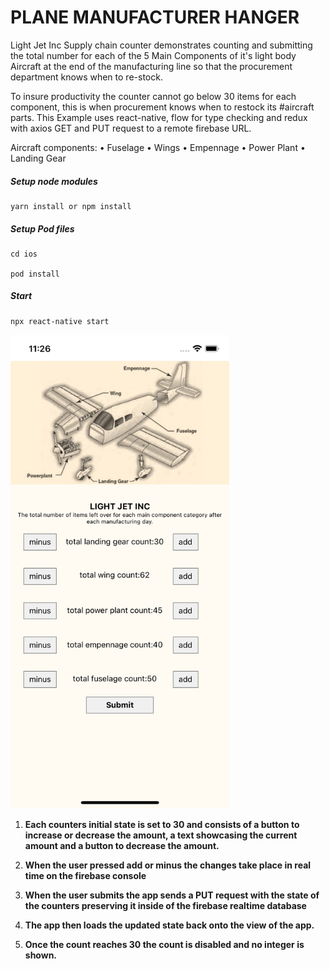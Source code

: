 # PLANE MANUFACTURER HANGER

Light Jet Inc Supply chain counter demonstrates counting and submitting the total number for each of the 5 Main Components of it's light body Aircraft at the end of the manufacturing line so that the procurement department knows when to re-stock.

To insure productivity the counter cannot go below 30 items for each component, this is when procurement knows when to restock its #aircraft parts.
This Example uses react-native, flow for type checking and redux with axios GET and PUT request to a remote firebase URL.

Aircraft components:
• Fuselage
• Wings
• Empennage
• Power Plant
• Landing Gear

##### Setup node modules

```
yarn install or npm install
```

##### Setup Pod files

```
cd ios

pod install
```

##### Start

```
npx react-native start
```

<img src="./assets/image.png" width="350" alt="./assets/image.png">

1. **Each counters initial state is set to 30 and consists of a button to increase or decrease the amount, a text showcasing the current amount and a button to decrease the amount.**

2. **When the user pressed add or minus the changes take place in real time on the firebase console**

3. **When the user submits the app sends a PUT request with the state of the counters preserving it inside of the firebase realtime database**

4. **The app then loads the updated state back onto the view of the app.**

5. **Once the count reaches 30 the count is disabled and no integer is shown.**
